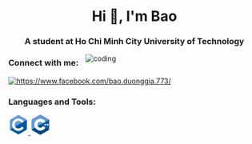 <h1 align="center">Hi 👋, I'm Bao</h1>
<h3 align="center">A student at Ho Chi Minh City University of Technology</h3>
<img align="right" alt="coding" width="350" src="https://imarticus.org/blog/wp-content/uploads/2021/12/djbwgfw.gif">
<h3 align="left">Connect with me:</h3>
<p align="left">
<a href="https://www.facebook.com/bao.duonggia.773/" target="blank"><img align="center" src="https://raw.githubusercontent.com/rahuldkjain/github-profile-readme-generator/master/src/images/icons/Social/facebook.svg" alt="https://www.facebook.com/bao.duonggia.773/" height="30" width="40" /></a>
</p>

<h3 align="left">Languages and Tools:</h3>
<p align="left"> <a href="https://www.cprogramming.com/" target="_blank" rel="noreferrer"> <img src="https://raw.githubusercontent.com/devicons/devicon/master/icons/c/c-original.svg" alt="c" width="40" height="40"/> </a> <a href="https://www.w3schools.com/cpp/" target="_blank" rel="noreferrer"> <img src="https://raw.githubusercontent.com/devicons/devicon/master/icons/cplusplus/cplusplus-original.svg" alt="cplusplus" width="40" height="40"/> </a> </p>

